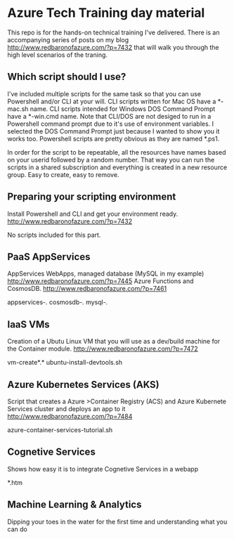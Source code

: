 # Azure Tech Training day material
This repo is for the hands-on technical training I've delivered. There is an accompanying series of posts on my blog http://www.redbaronofazure.com/?p=7432 that will walk you through the high level scenarios of the traning. 

## Which script should I use?
I've included multiple scripts for the same task so that you can use Powershell and/or CLI at your will.
CLI scripts written for Mac OS have a *-mac.sh name. CLI scripts intended for Windows DOS Command Prompt have a *-win.cmd name. Note that CLI/DOS are not desiged to run in a Powershell command prompt due to it's use of environment variables. I selected the DOS Command Prompt just because I wanted to show you it works too. Powershell scripts are pretty obvious as they are named *.ps1.

In order for the script to be repeatable, all the resources have names based on your userid followed by a random number. That way you can run the scripts in a shared subscription and everything is created in a new resource group. Easy to create, easy to remove.

## Preparing your scripting environment
Install Powershell and CLI and get your environment ready. <a href="http://www.redbaronofazure.com/?p=7432" target="_blank">http://www.redbaronofazure.com/?p=7432</a>

No scripts included for this part.

## PaaS AppServices
AppServices WebApps, managed database (MySQL in my example) <a href="http://www.redbaronofazure.com/?p=7445" target="_blank">http://www.redbaronofazure.com/?p=7445</a>
Azure Functions and CosmosDB. <a href="http://www.redbaronofazure.com/?p=7461" target="_blank">http://www.redbaronofazure.com/?p=7461</a>

appservices-*.*
cosmosdb-*.*
mysql-*.*

## IaaS VMs
Creation of a Ubutu Linux VM that you will use as a dev/build machine for the Container module. <a href="http://www.redbaronofazure.com/?p=7472" target="_blank">http://www.redbaronofazure.com/?p=7472</a>

vm-create*.*
ubuntu-install-devtools.sh

## Azure Kubernetes Services (AKS)
Script that creates a Azure >Container Registry (ACS) and Azure Kubernete Services cluster and deploys an app to it
<a href="http://www.redbaronofazure.com/?p=7484" target="_blank">http://www.redbaronofazure.com/?p=7484</a>

azure-container-services-tutorial.sh

## Cognetive Services
Shows how easy it is to integrate Cognetive Services in a webapp

*.htm

## Machine Learning & Analytics
Dipping your toes in the water for the first time and understanding what you can do
